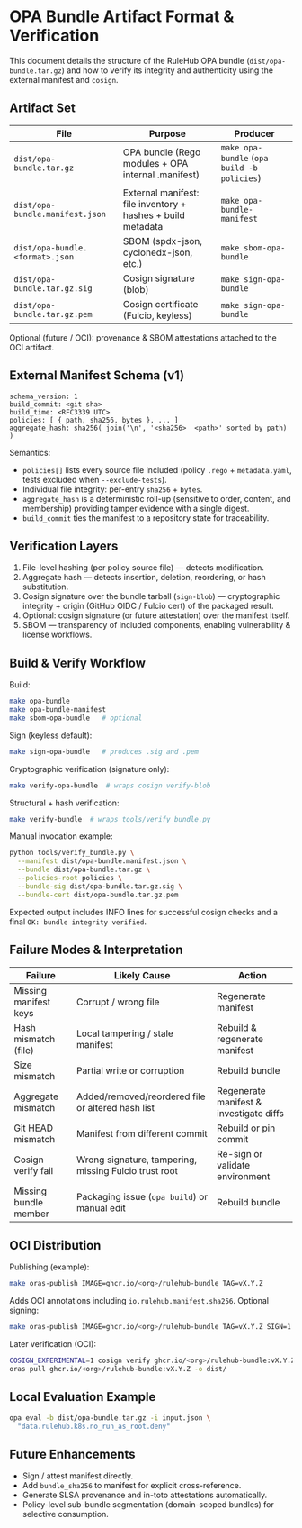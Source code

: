 # OPA Bundle Artifact Format & Verification

This document details the structure of the RuleHub OPA bundle (`dist/opa-bundle.tar.gz`) and how to verify its integrity and authenticity using the external manifest and `cosign`.

## Artifact Set

| File                            | Purpose                                                     | Producer                                    |
| ------------------------------- | ----------------------------------------------------------- | ------------------------------------------- |
| `dist/opa-bundle.tar.gz`        | OPA bundle (Rego modules + OPA internal .manifest)          | `make opa-bundle` (`opa build -b policies`) |
| `dist/opa-bundle.manifest.json` | External manifest: file inventory + hashes + build metadata | `make opa-bundle-manifest`                  |
| `dist/opa-bundle.<format>.json` | SBOM (spdx-json, cyclonedx-json, etc.)                      | `make sbom-opa-bundle`                      |
| `dist/opa-bundle.tar.gz.sig`    | Cosign signature (blob)                                     | `make sign-opa-bundle`                      |
| `dist/opa-bundle.tar.gz.pem`    | Cosign certificate (Fulcio, keyless)                        | `make sign-opa-bundle`                      |

Optional (future / OCI): provenance & SBOM attestations attached to the OCI artifact.

## External Manifest Schema (v1)

```
schema_version: 1
build_commit: <git sha>
build_time: <RFC3339 UTC>
policies: [ { path, sha256, bytes }, ... ]
aggregate_hash: sha256( join('\n', '<sha256>  <path>' sorted by path) )
```

Semantics:

- `policies[]` lists every source file included (policy `.rego` + `metadata.yaml`, tests excluded when `--exclude-tests`).
- Individual file integrity: per-entry `sha256` + `bytes`.
- `aggregate_hash` is a deterministic roll-up (sensitive to order, content, and membership) providing tamper evidence with a single digest.
- `build_commit` ties the manifest to a repository state for traceability.

## Verification Layers

1. File-level hashing (per policy source file) — detects modification.
2. Aggregate hash — detects insertion, deletion, reordering, or hash substitution.
3. Cosign signature over the bundle tarball (`sign-blob`) — cryptographic integrity + origin (GitHub OIDC / Fulcio cert) of the packaged result.
4. Optional: cosign signature (or future attestation) over the manifest itself.
5. SBOM — transparency of included components, enabling vulnerability & license workflows.

## Build & Verify Workflow

Build:

```bash
make opa-bundle
make opa-bundle-manifest
make sbom-opa-bundle   # optional
```

Sign (keyless default):

```bash
make sign-opa-bundle   # produces .sig and .pem
```

Cryptographic verification (signature only):

```bash
make verify-opa-bundle  # wraps cosign verify-blob
```

Structural + hash verification:

```bash
make verify-bundle  # wraps tools/verify_bundle.py
```

Manual invocation example:

```bash
python tools/verify_bundle.py \
  --manifest dist/opa-bundle.manifest.json \
  --bundle dist/opa-bundle.tar.gz \
  --policies-root policies \
  --bundle-sig dist/opa-bundle.tar.gz.sig \
  --bundle-cert dist/opa-bundle.tar.gz.pem
```

Expected output includes INFO lines for successful cosign checks and a final `OK: bundle integrity verified`.

## Failure Modes & Interpretation

| Failure               | Likely Cause                                          | Action                                  |
| --------------------- | ----------------------------------------------------- | --------------------------------------- |
| Missing manifest keys | Corrupt / wrong file                                  | Regenerate manifest                     |
| Hash mismatch (file)  | Local tampering / stale manifest                      | Rebuild & regenerate manifest           |
| Size mismatch         | Partial write or corruption                           | Rebuild bundle                          |
| Aggregate mismatch    | Added/removed/reordered file or altered hash list     | Regenerate manifest & investigate diffs |
| Git HEAD mismatch     | Manifest from different commit                        | Rebuild or pin commit                   |
| Cosign verify fail    | Wrong signature, tampering, missing Fulcio trust root | Re-sign or validate environment         |
| Missing bundle member | Packaging issue (`opa build`) or manual edit          | Rebuild bundle                          |

## OCI Distribution

Publishing (example):

```bash
make oras-publish IMAGE=ghcr.io/<org>/rulehub-bundle TAG=vX.Y.Z
```

Adds OCI annotations including `io.rulehub.manifest.sha256`. Optional signing:

```bash
make oras-publish IMAGE=ghcr.io/<org>/rulehub-bundle TAG=vX.Y.Z SIGN=1
```

Later verification (OCI):

```bash
COSIGN_EXPERIMENTAL=1 cosign verify ghcr.io/<org>/rulehub-bundle:vX.Y.Z
oras pull ghcr.io/<org>/rulehub-bundle:vX.Y.Z -o dist/
```

## Local Evaluation Example

```bash
opa eval -b dist/opa-bundle.tar.gz -i input.json \
  "data.rulehub.k8s.no_run_as_root.deny"
```

## Future Enhancements

- Sign / attest manifest directly.
- Add `bundle_sha256` to manifest for explicit cross-reference.
- Generate SLSA provenance and in-toto attestations automatically.
- Policy-level sub-bundle segmentation (domain-scoped bundles) for selective consumption.
